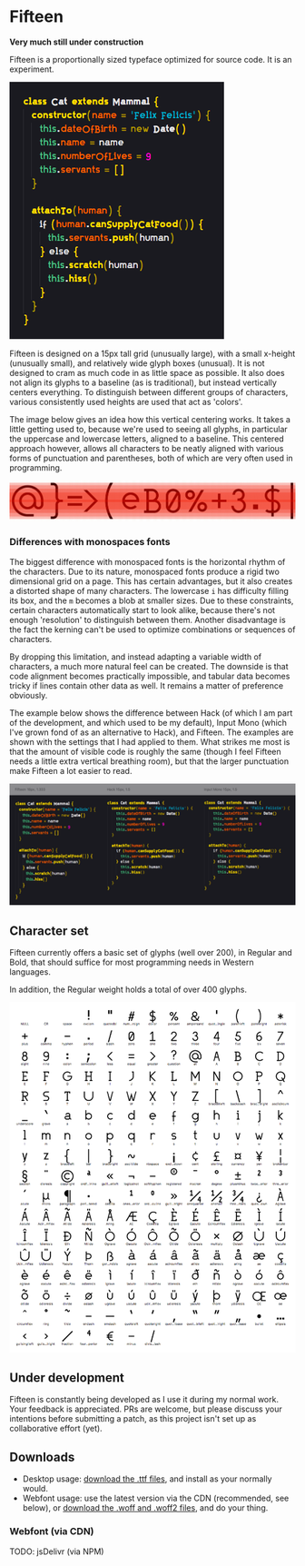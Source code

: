 # Fifteen

**Very much still under construction**

Fifteen is a proportionally sized typeface optimized for source code. It is an experiment.

![](images/javascript-cat.png)

Fifteen is designed on a 15px tall grid (unusually large), with a small x-height (unusually small), and relatively wide glyph boxes (unusual). It is not designed to cram as much code in as little space as possible. It also does not align its glyphs to a baseline (as is traditional), but instead vertically centers everything. To distinguish between different groups of characters, various consistently used heights are used that act as 'colors'.

The image below gives an idea how this vertical centering works. It takes a little getting used to, because we're used to seeing all glyphs, in particular the uppercase and lowercase letters, aligned to a baseline. This centered approach however, allows all characters to be neatly aligned with various forms of punctuation and parentheses, both of which are very often used in programming.

[![](images/vertical-grid-example.png)](images/vertical-grid-example.png)

### Differences with monospaces fonts

The biggest difference with monospaced fonts is the horizontal rhythm of the characters. Due to its nature, monospaced fonts produce a rigid two dimensional grid on a page. This has certain advantages, but it also creates a distorted shape of many characters. The lowercase `i` has difficulty filling its box, and the `m` becomes a blob at smaller sizes. Due to these constraints, certain characters automatically start to look alike, because there's not enough 'resolution' to distinguish between them. Another disadvantage is the fact the kerning can't be used to optimize combinations or sequences of characters.

By dropping this limitation, and instead adapting a variable width of characters, a much more natural feel can be created.
The downside is that code alignment becomes practically impossible, and tabular data becomes tricky if lines contain other data as well.
It remains a matter of preference obviously.

The example below shows the difference between Hack (of which I am part of the development, and which used to be my default), Input Mono (which I've grown fond of as an alternative to Hack), and Fifteen. The examples are shown with the settings that I had applied to them. What strikes me most is that the amount of visible code is roughly the same (though I feel Fifteen needs a little extra vertical breathing room), but that the larger punctuation make Fifteen a lot easier to read.

[![](images/javascript-cat-comparison.png)](images/javascript-cat-comparison.png)

## Character set

Fifteen currently offers a basic set of glyphs (well over 200), in Regular and Bold, that should suffice for most programming needs in Western languages.

In addition, the Regular weight holds a total of over 400 glyphs.

[![](images/character-set.png)](images/character-set.png)

## Under development

Fifteen is constantly being developed as I use it during my normal work. Your feedback is appreciated. PRs are welcome, but please discuss your intentions before submitting a patch, as this project isn't set up as collaborative effort (yet).

## Downloads

- Desktop usage: [download the .ttf files](build/ttf/Fifteen.zip), and install as your normally would.
- Webfont usage: use the latest version via the CDN (recommended, see below), or [download the .woff and .woff2 files](build/web/Fifteen-Web.zip), and do your thing.

### Webfont (via CDN)

TODO: jsDelivr (via NPM)

